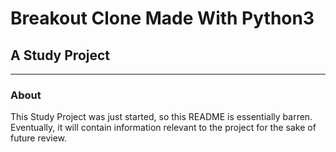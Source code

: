 # Breakout Clone Made With Python3
## A Study Project
---
### About
This Study Project was just started, so this README is essentially barren. Eventually, it will contain information
relevant to the project for the sake of future review.
